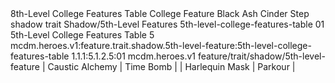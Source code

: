 <ability>
  <name>8th-Level College Features Table</name>
  <keywords>
    <keyword>College</keyword>
  </keywords>
  <type>Feature</type>
  <distance>Black Ash</distance>
  <target>Cinder Step</target>
  <metadata>
    <class>shadow</class>
    <feature_type>trait</feature_type>
    <file_dpath>Shadow/5th-Level Features</file_dpath>
    <item_id>5th-level-college-features-table</item_id>
    <item_index>01</item_index>
    <item_name>5th-Level College Features Table</item_name>
    <level>5</level>
    <scc>mcdm.heroes.v1:feature.trait.shadow.5th-level-feature:5th-level-college-features-table</scc>
    <scdc>1.1.1:5.1.2.5:01</scdc>
    <source>mcdm.heroes.v1</source>
    <type>feature/trait/shadow/5th-level-feature</type>
  </metadata>
  <effects>
    <effect type="mundane">| Caustic Alchemy | Time Bomb   |
| Harlequin Mask  | Parkour     |</effect>
  </effects>
</ability>
